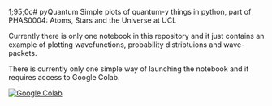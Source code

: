 
1;95;0c# pyQuantum
Simple plots of quantum-y things in python, part of PHAS0004: Atoms, Stars and the Universe at UCL

Currently there is only one notebook in this repository and it just contains an example of plotting wavefunctions, probability distribtuions and wave-packets.

There is currently only one simple way of launching the notebook and it requires access to Google Colab. 

[![Google Colab](https://colab.research.google.com/img/colab_favicon.ico)](https://colab.research.google.com/github/nichol77/pyQuantum/blob/main/introToWavefunctions.ipynb)






